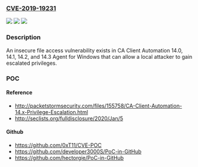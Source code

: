 ### [CVE-2019-19231](https://cve.mitre.org/cgi-bin/cvename.cgi?name=CVE-2019-19231)
![](https://img.shields.io/static/v1?label=Product&message=CA%20Client%20Automation&color=blue)
![](https://img.shields.io/static/v1?label=Version&message=14%3D%2014.0%20&color=brighgreen)
![](https://img.shields.io/static/v1?label=Vulnerability&message=CWE-65&color=brighgreen)

### Description

An insecure file access vulnerability exists in CA Client Automation 14.0, 14.1, 14.2, and 14.3 Agent for Windows that can allow a local attacker to gain escalated privileges.

### POC

#### Reference
- http://packetstormsecurity.com/files/155758/CA-Client-Automation-14.x-Privilege-Escalation.html
- http://seclists.org/fulldisclosure/2020/Jan/5

#### Github
- https://github.com/0xT11/CVE-POC
- https://github.com/developer3000S/PoC-in-GitHub
- https://github.com/hectorgie/PoC-in-GitHub

